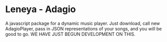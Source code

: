 Leneya - Adagio
==================

A javascript package for a dynamic music player. Just download, call new AdagioPlayer, pass in JSON representations of your songs, and you will be good to go. WE HAVE JUST BEGUN DEVELOPMENT ON THIS.
